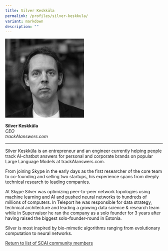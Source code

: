 ```yaml
---
title: Silver Keskküla
permalink: /profiles/silver-keskkula/
variant: markdown
description: ""
---
```

<div style="width:50%"><img src="/images/People/silver_keskkula.jpeg" alt="Silver Keskküla"></div>

**Silver Keskküla**<br>*CEO*<br>*trackAIanswers.com*<br>

---

Silver Keskküla is an entrepreneur and an engineer currently helping people track AI-chatbot answers for personal and corporate brands on popular Large Language Models at trackAIanswers.com.  
  
From joining Skype in the early days as the first researcher of the core team to co-founding and selling two startups, his experience spans from deeply technical research to leading companies.  
  
At Skype Silver was optimizing peer-to-peer network topologies using machine learning and AI and pushed neural networks to hundreds of millions of computers. In Teleport he was responsible for data strategy, technical architecture and leading a growing data science &amp; research team while in Supervaisor he ran the company as a solo founder for 3 years after having raised the biggest solo-founder-round in Estonia.  
  
Silver is most inspired by bio-mimetic algorithms ranging from evolutionary computation to neural networks.

[Return to list of SCAI community members](/community)